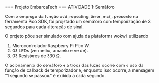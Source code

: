=== Projeto EmbarcaTech ===
ATIVIDADE 1: Semáforo

Com o emprego da função add_repeating_timer_ms(), presente
na ferramenta Pico SDK, foi projetado um semáforo com
temporização de 3 segundos para cada alteração de sinal.

O projeto pôde ser simulado com ajuda da plataforma wokwi, utilizando
1) Microcontrolador Raspberry Pi Pico W.
2) 03 LEDs (vermelho, amarelo e verde).
3) 03 Resistores de 330 Ω.

O acionamento do semáforo e a troca das luzes ocorre com o uso da função
de callback de temporizador e, enquanto isso ocorre, a mensagem
"1 segundo se passou." é exibida a cada segundo.
